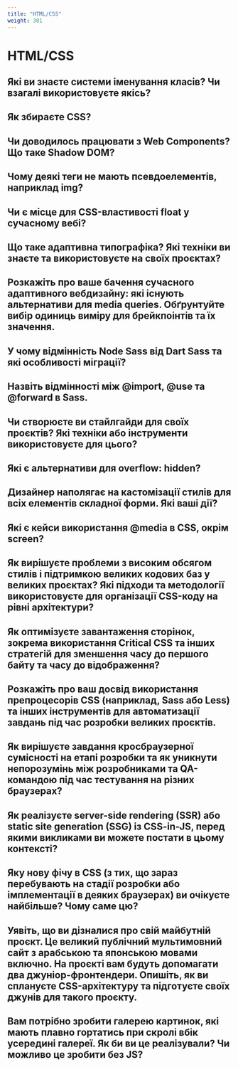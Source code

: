 ```yaml
---
title: "HTML/CSS"
weight: 301
---
```


# HTML/CSS

## Які ви знаєте системи іменування класів? Чи взагалі використовуєте якісь?

## Як збираєте CSS?

## Чи доводилось працювати з Web Components? Що таке Shadow DOM?

## Чому деякі теги не мають псевдоелементів, наприклад img?

## Чи є місце для CSS-властивості float у сучасному вебі?

## Що таке адаптивна типографіка? Які техніки ви знаєте та використовуєте на своїх проєктах?

## Розкажіть про ваше бачення сучасного адаптивного вебдизайну: які існують альтернативи для media queries. Обґрунтуйте вибір одиниць виміру для брейкпоінтів та їх значення.

## У чому відмінність Node Sass від Dart Sass та які особливості міграції?

## Назвіть відмінності між @import, @use та @forward в Sass.

## Чи створюєте ви стайлгайди для своїх проєктів? Які техніки або інструменти використовуєте для цього?

## Які є альтернативи для overflow: hidden?

## Дизайнер наполягає на кастомізації стилів для всіх елементів складної форми. Які ваші дії?

## Які є кейси використання @media в CSS, окрім screen?

## Як вирішуєте проблеми з високим обсягом стилів і підтримкою великих кодових баз у великих проєктах? Які підходи та методології використовуєте для організації CSS-коду на рівні архітектури?

## Як оптимізуєте завантаження сторінок, зокрема використання Critical CSS та інших стратегій для зменшення часу до першого байту та часу до відображення?

## Розкажіть про ваш досвід використання препроцесорів CSS (наприклад, Sass або Less) та інших інструментів для автоматизації завдань під час розробки великих проєктів.

## Як вирішуєте завдання кросбраузерної сумісності на етапі розробки та як уникнути непорозумінь між розробниками та QA-командою під час тестування на різних браузерах?

## Як реалізуєте server-side rendering (SSR) або static site generation (SSG) із CSS-in-JS, перед якими викликами ви можете постати в цьому контексті?

## Яку нову фічу в CSS (з тих, що зараз перебувають на стадії розробки або імплементації в деяких браузерах) ви очікуєте найбільше? Чому саме цю?

## Уявіть, що ви дізналися про свій майбутній проєкт. Це великий публічний мультимовний сайт з арабською та японською мовами включно. На проєкті вам будуть допомагати два джуніор-фронтендери. Опишіть, як ви сплануєте CSS-архітектуру та підготуєте своїх джунів для такого проєкту.

## Вам потрібно зробити галерею картинок, які мають плавно гортатись при скролі вбік усередині галереї. Як би ви це реалізували? Чи можливо це зробити без JS?